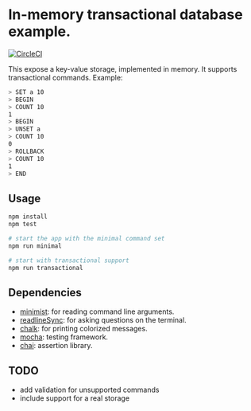 # In-memory transactional database example. 

[![CircleCI](https://circleci.com/gh/JordyBaylac/command-db.svg?style=svg)](https://circleci.com/gh/JordyBaylac/command-db)

This expose a key-value storage, implemented in memory. It supports transactional commands. Example:

```bash
> SET a 10
> BEGIN
> COUNT 10
1
> BEGIN
> UNSET a
> COUNT 10
0
> ROLLBACK
> COUNT 10
1
> END
```

## Usage

```bash
npm install
npm test

# start the app with the minimal command set
npm run minimal

# start with transactional support
npm run transactional
```

## Dependencies

* [minimist](https://www.npmjs.com/package/minimist): for reading command line arguments.
* [readlineSync](https://www.npmjs.com/package/readline-sync): for asking questions on the terminal.
* [chalk](https://github.com/chalk/chalk): for printing colorized messages.
* [mocha](https://mochajs.org/): testing framework.
* [chai](https://www.chaijs.com/api/bdd/): assertion library.

## TODO

* add validation for unsupported commands
* include support for a real storage